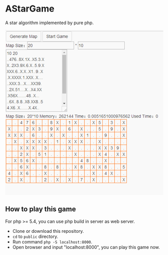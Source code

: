 # AStarGame
A star algorithm implemented by pure php. 

![image](https://github.com/softwarezhu/AStarGame/blob/master/public/img/GIF.gif)

## How to play this game
For php >= 5.4, you can use php build in server as web server.

* Clone or download this repository.
* `cd` to `public` directory.
* Run command `php -S localhost:8000`.
* Open browser and input "localhost:8000", you can play this game now.